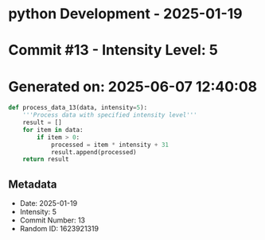 ﻿# python Development - 2025-01-19
# Commit #13 - Intensity Level: 5
# Generated on: 2025-06-07 12:40:08
```python
def process_data_13(data, intensity=5):
    '''Process data with specified intensity level'''
    result = []
    for item in data:
        if item > 0:
            processed = item * intensity + 31
            result.append(processed)
    return result
```
## Metadata
- Date: 2025-01-19
- Intensity: 5
- Commit Number: 13
- Random ID: 1623921319

